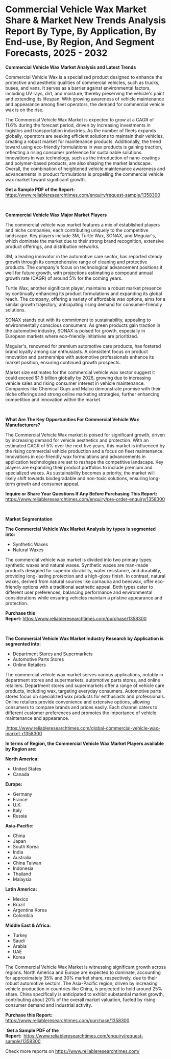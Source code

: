 <p><h1>Commercial Vehicle Wax Market Share & Market New Trends Analysis Report By Type, By Application, By End-use, By Region, And Segment Forecasts, 2025 - 2032</h1></p><p><strong>Commercial Vehicle Wax Market Analysis and Latest Trends</strong></p>
<p><p>Commercial Vehicle Wax is a specialized product designed to enhance the protective and aesthetic qualities of commercial vehicles, such as trucks, buses, and vans. It serves as a barrier against environmental factors, including UV rays, dirt, and moisture, thereby preserving the vehicle's paint and extending its lifespan. With growing awareness of vehicle maintenance and appearance among fleet operators, the demand for commercial vehicle wax is on the rise.</p><p>The Commercial Vehicle Wax Market is expected to grow at a CAGR of 11.6% during the forecast period, driven by increasing investments in logistics and transportation industries. As the number of fleets expands globally, operators are seeking efficient solutions to maintain their vehicles, creating a robust market for maintenance products. Additionally, the trend toward using eco-friendly formulations in wax products is gaining traction, reflecting a rising consumer preference for sustainable solutions. Innovations in wax technology, such as the introduction of nano-coatings and polymer-based products, are also shaping the market landscape. Overall, the combination of heightened vehicle maintenance awareness and advancements in product formulations is propelling the commercial vehicle wax market toward significant growth.</p></p>
<p><strong>Get a Sample PDF of the Report:&nbsp;</strong> <a href="https://www.reliableresearchtimes.com/enquiry/request-sample/1358300?utm_campaign=2273&utm_medium=2&utm_source=Github&utm_content=ia&utm_term=30032025&utm_id=commercial-vehicle-wax">https://www.reliableresearchtimes.com/enquiry/request-sample/1358300</a></p>
<p>&nbsp;</p>
<p><strong>Commercial Vehicle Wax Major Market Players</strong></p>
<p><p>The commercial vehicle wax market features a mix of established players and niche companies, each contributing uniquely to the competitive landscape. Key players include 3M, Turtle Wax, SONAX, and Meguiar's, which dominate the market due to their strong brand recognition, extensive product offerings, and distribution networks.</p><p>3M, a leading innovator in the automotive care sector, has reported steady growth through its comprehensive range of cleaning and protective products. The company's focus on technological advancement positions it well for future growth, with projections estimating a compound annual growth rate (CAGR) of around 5% for the coming years.</p><p>Turtle Wax, another significant player, maintains a robust market presence by continually enhancing its product formulations and expanding its global reach. The company, offering a variety of affordable wax options, aims for a similar growth trajectory, anticipating rising demand for consumer-friendly solutions.</p><p>SONAX stands out with its commitment to sustainability, appealing to environmentally conscious consumers. As green products gain traction in the automotive industry, SONAX is poised for growth, especially in European markets where eco-friendly initiatives are prioritized.</p><p>Meguiar's, renowned for premium automotive care products, has fostered brand loyalty among car enthusiasts. A consistent focus on product innovation and partnerships with automotive professionals enhance its market position, ensuring continued growth prospects.</p><p>Market size estimates for the commercial vehicle wax sector suggest it could exceed $1.5 billion globally by 2026, growing due to increasing vehicle sales and rising consumer interest in vehicle maintenance. Companies like Chemical Guys and Malco demonstrate promise with their niche offerings and strong online marketing strategies, further enhancing competition and innovation within the market.</p></p>
<p>&nbsp;</p>
<p><strong>What Are The Key Opportunities For Commercial Vehicle Wax Manufacturers?</strong></p>
<p><p>The Commercial Vehicle Wax market is poised for significant growth, driven by increasing demand for vehicle aesthetics and protection. With an estimated CAGR of 5% over the next five years, this market is influenced by the rising commercial vehicle production and a focus on fleet maintenance. Innovations in eco-friendly wax formulations and advancements in application technologies are set to reshape the competitive landscape. Key players are expanding their product portfolios to include premium and specialized waxes. As sustainability becomes a priority, the market will likely shift towards biodegradable and non-toxic solutions, ensuring long-term growth and consumer appeal.</p></p>
<p><strong>Inquire or Share Your Questions If Any Before Purchasing This Report:</strong> <a href="https://www.reliableresearchtimes.com/enquiry/pre-order-enquiry/1358300?utm_campaign=2273&utm_medium=2&utm_source=Github&utm_content=ia&utm_term=30032025&utm_id=commercial-vehicle-wax">https://www.reliableresearchtimes.com/enquiry/pre-order-enquiry/1358300</a></p>
<p>&nbsp;</p>
<p><strong>Market Segmentation</strong></p>
<p><strong>The Commercial Vehicle Wax Market Analysis by types is segmented into:</strong></p>
<p><ul><li>Synthetic Waxes</li><li>Natural Waxes</li></ul></p>
<p><p>The commercial vehicle wax market is divided into two primary types: synthetic waxes and natural waxes. Synthetic waxes are man-made products designed for superior durability, water resistance, and durability, providing long-lasting protection and a high-gloss finish. In contrast, natural waxes, derived from natural sources like carnauba and beeswax, offer eco-friendly options with a traditional aesthetic appeal. Both types cater to different user preferences, balancing performance and environmental considerations while ensuring vehicles maintain a pristine appearance and protection.</p></p>
<p><strong>Purchase this Report:&nbsp;</strong><a href="https://www.reliableresearchtimes.com/purchase/1358300?utm_campaign=2273&utm_medium=2&utm_source=Github&utm_content=ia&utm_term=30032025&utm_id=commercial-vehicle-wax">https://www.reliableresearchtimes.com/purchase/1358300</a></p>
<p>&nbsp;</p>
<p><strong>The Commercial Vehicle Wax Market Industry Research by Application is segmented into:</strong></p>
<p><ul><li>Department Stores and Supermarkets</li><li>Automotive Parts Stores</li><li>Online Retailers</li></ul></p>
<p><p>The commercial vehicle wax market serves various applications, notably in department stores and supermarkets, automotive parts stores, and online retailers. Department stores and supermarkets offer a range of vehicle care products, including wax, targeting everyday consumers. Automotive parts stores focus on specialized wax products for enthusiasts and professionals. Online retailers provide convenience and extensive options, allowing consumers to compare brands and prices easily. Each channel caters to different customer preferences and promotes the importance of vehicle maintenance and appearance.</p></p>
<p><a href="https://www.reliableresearchtimes.com/global-commercial-vehicle-wax-market-r1358300?utm_campaign=2273&utm_medium=2&utm_source=Github&utm_content=ia&utm_term=30032025&utm_id=commercial-vehicle-wax">&nbsp;https://www.reliableresearchtimes.com/global-commercial-vehicle-wax-market-r1358300</a></p>
<p><strong>In terms of Region, the Commercial Vehicle Wax Market Players available by Region are:</strong></p>
<p>
    <p> <strong> North America: </strong>
        <ul>
            <li>United States</li>
            <li>Canada</li>
        </ul>
        </p> 
    <p> <strong> Europe: </strong>
        <ul>
            <li>Germany</li>
            <li>France</li>
            <li>U.K.</li>
            <li>Italy</li>
            <li>Russia</li>
        </ul>
        </p> 
    <p> <strong> Asia-Pacific: </strong>
        <ul>
            <li>China</li>
            <li>Japan</li>
            <li>South Korea</li>
            <li>India</li>
            <li>Australia</li>
            <li>China Taiwan</li>
            <li>Indonesia</li>
            <li>Thailand</li>
            <li>Malaysia</li>
        </ul>
        </p> 
    <p> <strong> Latin America: </strong>
        <ul>
            <li>Mexico</li>
            <li>Brazil</li>
            <li>Argentina Korea</li>
            <li>Colombia</li>
        </ul>
        </p> 
    <p> <strong> Middle East & Africa: </strong>
        <ul>
            <li>Turkey</li>
            <li>Saudi</li>
            <li>Arabia</li>
            <li>UAE</li>
            <li>Korea</li>
        </ul>
    </p>
    </p>
<p><p>The Commercial Vehicle Wax Market is witnessing significant growth across regions. North America and Europe are expected to dominate, accounting for approximately 35% and 30% market share, respectively, due to their robust automotive sectors. The Asia-Pacific region, driven by increasing vehicle production in countries like China, is projected to hold around 25% share. China specifically is anticipated to exhibit substantial market growth, contributing about 20% of the overall market valuation, fueled by rising consumer demand and industrial activity.</p></p>
<p><strong>Purchase this Report: </strong><a href="https://www.reliableresearchtimes.com/purchase/1358300?utm_campaign=2273&utm_medium=2&utm_source=Github&utm_content=ia&utm_term=30032025&utm_id=commercial-vehicle-wax">https://www.reliableresearchtimes.com/purchase/1358300</a></p>
<p>&nbsp;<strong>Get a Sample PDF of the Report:&nbsp;&nbsp;</strong><a href="https://www.reliableresearchtimes.com/enquiry/request-sample/1358300?utm_campaign=2273&utm_medium=2&utm_source=Github&utm_content=ia&utm_term=30032025&utm_id=commercial-vehicle-wax">https://www.reliableresearchtimes.com/enquiry/request-sample/1358300</a></p>
<p><strong></strong></p>
<p>Check more reports on <a href="https://www.reliableresearchtimes.com/?utm_campaign=2273&utm_medium=2&utm_source=Github&utm_content=ia&utm_term=30032025&utm_id=commercial-vehicle-wax">https://www.reliableresearchtimes.com/</a></p>
